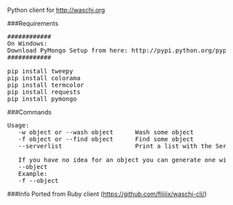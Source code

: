 Python client for http://waschi.org


###Requirements
<pre>
############
On Windows:
Download PyMongo Setup from here: http://pypi.python.org/pypi/pymongo/#downloads
############

pip install tweepy
pip install colorama
pip install termcolor
pip install requests
pip install pymongo
</pre>

###Commands
<pre>
Usage:
   -w object or --wash object      Wash some object
   -f object or --find object      Find some object
   --serverlist                    Print a list with the Servers

   If you have no idea for an object you can generate one with
   --object
   Example:
   -f --object
</pre>

###Info
Ported from Ruby client (https://github.com/fliiiix/waschi-cli/)
